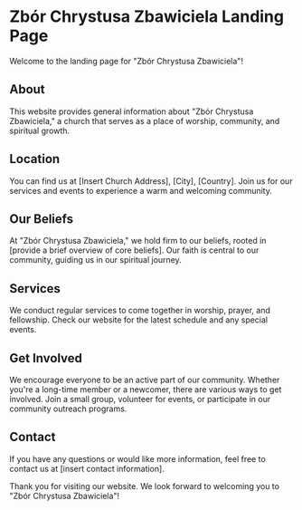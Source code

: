 # Zbór Chrystusa Zbawiciela Landing Page

Welcome to the landing page for "Zbór Chrystusa Zbawiciela"!

## About

This website provides general information about "Zbór Chrystusa Zbawiciela," a church that serves as a place of worship, community, and spiritual growth.

## Location

You can find us at [Insert Church Address], [City], [Country]. Join us for our services and events to experience a warm and welcoming community.

## Our Beliefs

At "Zbór Chrystusa Zbawiciela," we hold firm to our beliefs, rooted in [provide a brief overview of core beliefs]. Our faith is central to our community, guiding us in our spiritual journey.

## Services

We conduct regular services to come together in worship, prayer, and fellowship. Check our website for the latest schedule and any special events.

## Get Involved

We encourage everyone to be an active part of our community. Whether you're a long-time member or a newcomer, there are various ways to get involved. Join a small group, volunteer for events, or participate in our community outreach programs.

## Contact

If you have any questions or would like more information, feel free to contact us at [insert contact information].

Thank you for visiting our website. We look forward to welcoming you to "Zbór Chrystusa Zbawiciela"!

